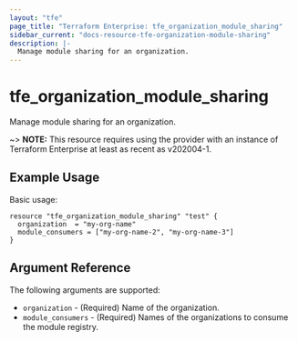 ```yaml
---
layout: "tfe"
page_title: "Terraform Enterprise: tfe_organization_module_sharing"
sidebar_current: "docs-resource-tfe-organization-module-sharing"
description: |-
  Manage module sharing for an organization.
---
```


# tfe_organization_module_sharing

Manage module sharing for an organization.

~> **NOTE:** This resource requires using the provider with 
an instance of Terraform Enterprise at least as recent as v202004-1.

## Example Usage

Basic usage:

```hcl
resource "tfe_organization_module_sharing" "test" {
  organization  = "my-org-name"
  module_consumers = ["my-org-name-2", "my-org-name-3"] 
}
```

## Argument Reference

The following arguments are supported:

* `organization` - (Required) Name of the organization.
* `module_consumers` - (Required) Names of the organizations to consume the module registry.
